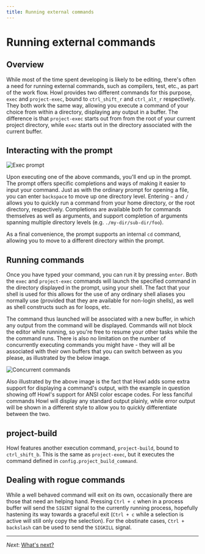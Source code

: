 ```yaml
---
title: Running external commands
---
```


# Running external commands

## Overview

While most of the time spent developing is likely to be editing, there's often a
need for running external commands, such as compilers, test, etc., as part of
the work flow. Howl provides two different commands for this purpose, `exec` and
`project-exec`, bound to `ctrl_shift_r` and `ctrl_alt_r` respectively. They both
work the same way, allowing you execute a command of your choice from within a
directory, displaying any output in a buffer. The difference is that
`project-exec` starts out from from the root of your current project directory,
while `exec` starts out in the directory associated with the current buffer.

## Interacting with the prompt

![Exec prompt](/images/screenshots/monokai/exec-prompt.png)

Upon executing one of the above commands, you'll end up in the prompt. The
prompt offers specific completions and ways of making it easier to input your
command. Just as with the ordinary prompt for opening a file, you can enter
`backspace` to move up one directory level. Entering `~` and `/` allows you to
quickly run a command from your home directory, or the root directory,
respectively. Completions are available both for commands themselves as well as
arguments, and support completion of arguments spanning multiple directory
levels (e.g. `./my-dir/sub-dir/foo`).

As a final convenience, the prompt supports an internal `cd` command, allowing
you to move to a different directory within the prompt.

## Running commands

Once you have typed your command, you can run it by pressing `enter`. Both the
`exec` and `project-exec` commands will launch the specified command in the
directory displayed in the prompt, using your shell. The fact that your shell is
used for this allows for the use of any ordinary shell aliases you normally use
(provided that they are available for non-login shells), as well as shell
constructs such as for loops, etc.

The command thus launched will be associated with a new buffer, in which any
output from the command will be displayed. Commands will not block the editor
while running, so you're free to resume your other tasks while the the command
runs. There is also no limitation on the number of concurrently executing
commands you might have - they will all be associated with their own buffers
that you can switch between as you please, as illustrated by the below image.

![Concurrent commands](/images/screenshots/monokai/concurrent-commands.png)

Also illustrated by the above image is the fact that Howl adds some extra
support for displaying a command's output, with the example in question showing
off Howl's support for ANSI color escape codes. For less fanciful commands Howl
will display any standard output plainly, while error output will be shown in a
different style to allow you to quickly differentiate between the two.

## project-build

Howl features another execution command, `project-build`, bound to `ctrl_shift_b`. This is the same as
`project-exec`, but it executes the command defined in `config.project_build_command`.

## Dealing with rogue commands

While a well behaved command will exit on its own, occasionally there are those
that need an helping hand. Pressing `Ctrl + c` when in a process buffer will
send the `SIGINT` signal to the currently running process, hopefully hastening
its way towards a graceful exit (`Ctrl + c` while a selection is active will
still only copy the selection). For the obstinate cases, `Ctrl + backslash` can
be used to send the `SIGKILL` signal.

---

*Next*: [What's next?](next.html)
